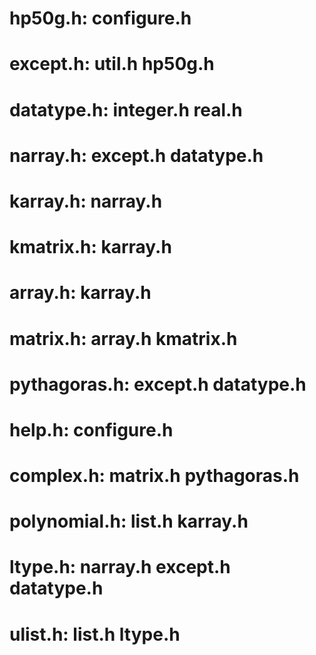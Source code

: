 
# hp50g.h:      configure.h
# except.h:     util.h hp50g.h
# datatype.h:   integer.h real.h
# narray.h:     except.h datatype.h
# karray.h:     narray.h
# kmatrix.h:    karray.h
# array.h:      karray.h
# matrix.h:     array.h kmatrix.h
# pythagoras.h: except.h datatype.h
# help.h:       configure.h
# complex.h:    matrix.h pythagoras.h
# polynomial.h: list.h karray.h
# ltype.h:      narray.h except.h datatype.h
# ulist.h:      list.h ltype.h
